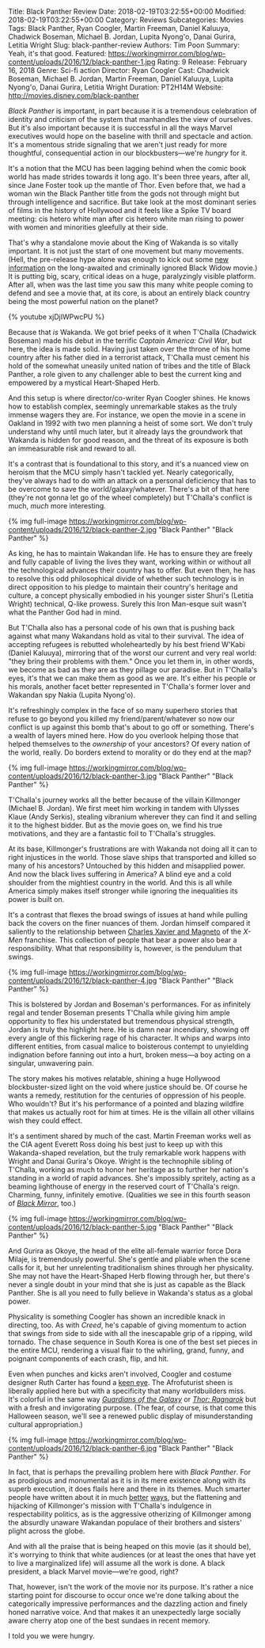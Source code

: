 Title: Black Panther Review
Date: 2018-02-19T03:22:55+00:00
Modified: 2018-02-19T03:22:55+00:00
Category: Reviews
Subcategories: Movies
Tags: Black Panther, Ryan Coogler, Martin Freeman, Daniel Kaluuya, Chadwick Boseman, Michael B. Jordan, Lupita Nyong'o, Danai Gurira, Letitia Wright
Slug: black-panther-review
Authors: Tim Poon
Summary: Yeah, it's that good.
Featured: https://workingmirror.com/blog/wp-content/uploads/2016/12/black-panther-1.jpg
Rating: 9
Release: February 16, 2018
Genre: Sci-fi action
Director: Ryan Coogler
Cast: Chadwick Boseman, Michael B. Jordan, Martin Freeman, Daniel Kaluuya, Lupita Nyong'o, Danai Gurira, Letitia Wright
Duration: PT2H14M
Website: http://movies.disney.com/black-panther

*Black Panther* is important, in part because it is a tremendous celebration of identity and criticism of the system that manhandles the view of ourselves. But it's also important because it is successful in all the ways Marvel executives would hope on the baseline with thrill and spectacle and action. It's a momentous stride signaling that we aren't just ready for more thoughtful, consequential action in our blockbusters—we're *hungry* for it.

It's a notion that the MCU has been lagging behind when the comic book world has made strides towards it long ago. It's been three years, after all, since Jane Foster took up the mantle of Thor. Even before that, we had a woman win the Black Panther title from the gods not through might but through intelligence and sacrifice. But take look at the most dominant series of films in the history of Hollywood and it feels like a Spike TV board meeting: cis hetero white man after cis hetero white man rising to power with women and minorities gleefully at their side.

That's why a standalone movie about the King of Wakanda is so vitally important. It is not just the start of one movement but many movements. (Hell, the pre-release hype alone was enough to kick out some [new information](http://variety.com/2018/film/news/marvel-black-widow-jac-schaeffer-screenwriter-1202643908/) on the long-awaited and criminally ignored Black Widow movie.) It is putting big, scary, critical ideas on a huge, paralyzingly visible platform. After all, when was the last time you saw this many white people coming to defend and see a movie that, at its core, is about an entirely black country being the most powerful nation on the planet?

{% youtube xjDjIWPwcPU %}

Because that *is* Wakanda. We got brief peeks of it when T'Challa (Chadwick Boseman) made his debut in the terrific *Captain America: Civil War*, but here, the idea is made solid. Having just taken over the throne of his home country after his father died in a terrorist attack, T'Challa must cement his hold of the somewhat uneasily united nation of tribes and the title of Black Panther, a role given to any challenger able to best the current king and empowered by a mystical Heart-Shaped Herb.

And this setup is where director/co-writer Ryan Coogler shines. He knows how to establish complex, seemingly unremarkable stakes as the truly immense wagers they are. For instance, we open the movie in a scene in Oakland in 1992 with two men planning a heist of some sort. We don't truly understand why until much later, but it already lays the groundwork that Wakanda is hidden for good reason, and the threat of its exposure is both an immeasurable risk and reward to all.

It's a contrast that is foundational to this story, and it's a nuanced view on heroism that the MCU simply hasn't tackled yet. Nearly categorically, they've always had to do with an attack on a personal deficiency that has to be overcome to save the world/galaxy/whatever. There's a bit of that here (they're not gonna let go of the wheel completely) but T'Challa's conflict is much, *much* more interesting.

{% img full-image https://workingmirror.com/blog/wp-content/uploads/2016/12/black-panther-2.jpg "Black Panther" "Black Panther" %}

As king, he has to maintain Wakandan life. He has to ensure they are freely and fully capable of living the lives they want, working within or without all the technological advances their country has to offer. But even then, he has to resolve this odd philosophical divide of whether such technology is in direct opposition to his pledge to maintain their country's heritage and culture, a concept physically embodied in his younger sister Shuri's (Letitia Wright) technical, Q-like prowess. Surely this Iron Man-esque suit wasn't what the Panther God had in mind.

But T'Challa also has a personal code of his own that is pushing back against what many Wakandans hold as vital to their survival. The idea of accepting refugees is rebutted wholeheartedly by his best friend W'Kabi (Daniel Kaluuya), mirroring that of the worst our current and very real world: "they bring their problems with them." Once you let them in, in other words, we become as bad as they are as they pillage our paradise. But in T'Challa's eyes, it's that we can make them as good as we are. It's either his people or his morals, another facet better represented in T'Challa's former lover and Wakandan spy Nakia (Lupita Nyong'o).

It's refreshingly complex in the face of so many superhero stories that refuse to go beyond you killed my friend/parent/whatever so now our conflict is up against this bomb that's about to go off or something. There's a wealth of layers mined here. How do you overlook helping those that helped themselves to the *ownership* of your ancestors? Of every nation of the world, really. Do borders extend to morality or do they end at the map?

{% img full-image https://workingmirror.com/blog/wp-content/uploads/2016/12/black-panther-3.jpg "Black Panther" "Black Panther" %}

T'Challa's journey works all the better because of the villain Killmonger (Michael B. Jordan). We first meet him working in tandem with Ulysses Klaue (Andy Serkis), stealing vibranium wherever they can find it and selling it to the highest bidder. But as the movie goes on, we find his true motivations, and they are a fantastic foil to T'Challa's struggles.

At its base, Killmonger's frustrations are with Wakanda not doing all it can to right injustices in the world. Those slave ships that transported and killed so many of his ancestors? Untouched by this hidden and misapplied power. And now the black lives suffering in America? A blind eye and a cold shoulder from the mightiest country in the world. And this is all while America simply makes itself stronger while ignoring the inequalities its power is built on.

It's a contrast that flexes the broad swings of issues at hand while pulling back the covers on the finer nuances of them. Jordan himself compared it saliently to the relationship between [Charles Xavier and Magneto](http://www.mtv.com/news/3026870/michael-b-jordan-black-panther-villain-unapologetically-who-he-is/) of the *X-Men* franchise. This collection of people that bear a power also bear a responsibility. What that responsibility is, however, is the pendulum that swings.

{% img full-image https://workingmirror.com/blog/wp-content/uploads/2016/12/black-panther-4.jpg "Black Panther" "Black Panther" %}

This is bolstered by Jordan and Boseman's performances. For as infinitely regal and tender Boseman presents T'Challa while giving him ample opportunity to flex his understated but tremendous physical strength, Jordan is truly the highlight here. He is damn near incendiary, showing off every angle of this flickering rage of his character. It whips and warps into different entities, from casual malice to boisterous contempt to unyielding indignation before fanning out into a hurt, broken mess—a boy acting on a singular, unwavering pain.

The story makes his motives relatable, shining a huge Hollywood blockbuster-sized light on the void where justice should be. Of course he wants a remedy, restitution for the centuries of oppression of his people. Who wouldn't? But it's his performance of a pointed and blazing wildfire that makes us actually root for him at times. He is the villain all other villains wish they could effect.

It's a sentiment shared by much of the cast. Martin Freeman works well as the CIA agent Everett Ross doing his best just to keep up with this Wakanda-shaped revelation, but the truly remarkable work happens with Wright and Danai Gurira's Okoye. Wright is the technophile sibling of T'Challa, working as much to honor her heritage as to further her nation's standing in a world of rapid advances. She's impossibly spritely, acting as a beaming lighthouse of energy in the reserved court of T'Challa's reign. Charming, funny, infinitely emotive. (Qualities we see in this fourth season of [*Black Mirror*](https://workingmirror.com/2018/01/05/lets-rank-black-mirror-season-4/), too.)

{% img full-image https://workingmirror.com/blog/wp-content/uploads/2016/12/black-panther-5.jpg "Black Panther" "Black Panther" %}

And Gurira as Okoye, the head of the elite all-female warrior force Dora Milaje, is tremendously powerful. She's gentle and pliable when the scene calls for it, but her unrelenting traditionalism shines through her physicality. She may not have the Heart-Shaped Herb flowing through her, but there's never a single doubt in your mind that she is just as capable as the Black Panther. She is all you need to fully believe in Wakanda's status as a global power.

Physicality is something Coogler has shown an incredible knack in directing, too. As with *Creed*, he's capable of giving momentum to action that swings from side to side with all the inescapable grip of a ripping, wild tornado. The chase sequence in South Korea is one of the best set pieces in the entire MCU, rendering a visual flair to the whirling, grand, funny, and poignant components of each crash, flip, and hit.

Even when punches and kicks aren't involved, Coogler and costume designer Ruth Carter has found a [keen eye](https://www.theatlantic.com/entertainment/archive/2018/02/why-fashion-is-key-to-understanding-the-world-of-black-panther/553157/). The Afrofuturist sheen is liberally applied here but with a specificity that many worldbuilders miss. It's colorful in the same way [*Guardians of the Galaxy*](https://workingmirror.com/2017/05/05/guardians-of-the-galaxy-vol-2-review/) or [*Thor: Ragnarok*](https://workingmirror.com/2017/11/06/thor-ragnarok-review/) but with a fresh and invigorating purpose. (The fear, of course, is that come this Halloween season, we'll see a renewed public display of misunderstanding cultural appropriation.)

{% img full-image https://workingmirror.com/blog/wp-content/uploads/2016/12/black-panther-6.jpg "Black Panther" "Black Panther" %}

In fact, that is perhaps the prevailing problem here with *Black Panther*. For as prodigious and monumental as it is in its mere existence along with its superb execution, it does flails here and there in its themes. Much smarter people have written about it in much [better](http://bostonreview.net/race/christopher-lebron-black-panther) [ways](https://www.newyorker.com/news/daily-comment/black-panther-and-the-invention-of-africa), but the flattening and hijacking of Killmonger's mission with T'Challa's indulgence in respectability politics, as is the aggressive otherizing of Killmonger among the absurdly unaware Wakandan populace of their brothers and sisters' plight across the globe.

And with all the praise that is being heaped on this movie (as it should be), it's worrying to think that white audiences (or at least the ones that have yet to live a marginalized life) will assume all the work is done. A black president, a black Marvel movie—we're good, right?

That, however, isn't the work of the movie nor its purpose. It's rather a nice starting point for discourse to occur once we're done talking about the categorically impressive performances and the dazzling action and finely honed narrative voice. And that makes it an unexpectedly large socially aware cherry atop one of the best sundaes in recent memory.

I told you we were hungry.

